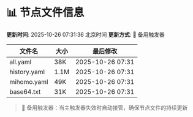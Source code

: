 # 📊 节点文件信息

**更新时间**: 2025-10-26 07:31:36 北京时间
**更新方式**: 🔄 备用触发器

| 文件名 | 大小 | 最后修改 |
|--------|------|----------|
| all.yaml | 38K | 2025-10-26 07:31 |
| history.yaml | 1.1M | 2025-10-26 07:31 |
| mihomo.yaml | 49K | 2025-10-26 07:31 |
| base64.txt | 31K | 2025-10-26 07:31 |

> 🔄 备用触发器：当主触发器失效时自动接管，确保节点文件的持续更新

